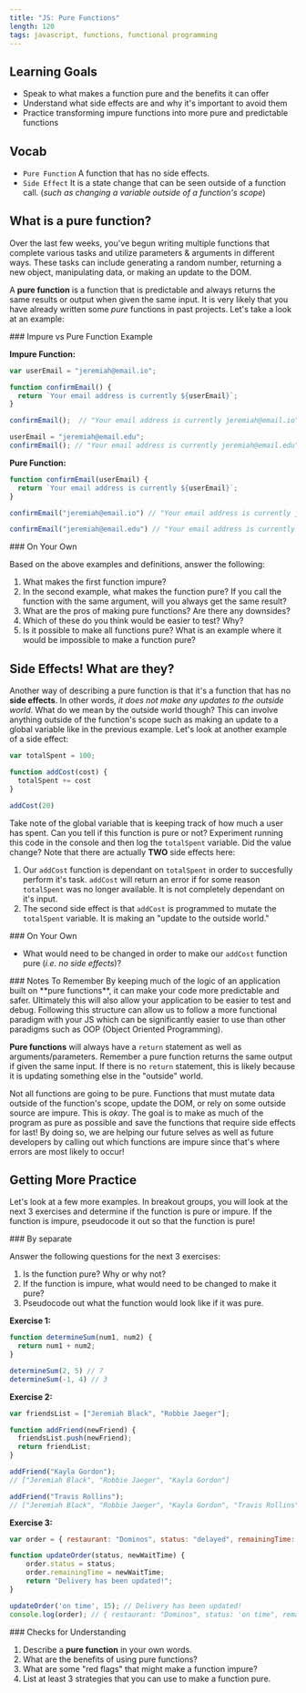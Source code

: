 ```yaml
---
title: "JS: Pure Functions"
length: 120
tags: javascript, functions, functional programming
---
```


## Learning Goals

* Speak to what makes a function pure and the benefits it can offer
* Understand what side effects are and why it's important to avoid them
* Practice transforming impure functions into more pure and predictable functions

## Vocab

- `Pure Function` A function that has no side effects.
- `Side Effect` It is a state change that can be seen outside of a function call. (*such as changing a variable outside of a function's scope*)

## What is a pure function?

Over the last few weeks, you've begun writing multiple functions that complete various tasks and utilize parameters & arguments in different ways.  These tasks can include generating a random number, returning a new object, manipulating data, or making an update to the DOM.

A **pure function** is a function that is predictable and always returns the same results or output when given the same input.  It is very likely that you have already written some *pure* functions in past projects.  Let's take a look at an example:

<section class="answer">
### Impure vs Pure Function Example

**Impure Function:**
```js
var userEmail = "jeremiah@email.io";

function confirmEmail() {
  return `Your email address is currently ${userEmail}`;
}

confirmEmail();  // "Your email address is currently jeremiah@email.io"

userEmail = "jeremiah@email.edu";
confirmEmail(); // "Your email address is currently jeremiah@email.edu"
```

**Pure Function:**
```js
function confirmEmail(userEmail) {
  return `Your email address is currently ${userEmail}`;
}

confirmEmail("jeremiah@email.io") // "Your email address is currently jeremiah@email.io"

confirmEmail("jeremiah@email.edu") // "Your email address is currently jeremiah@email.edu"
```
</section>

<section class="call-to-action">
### On Your Own

Based on the above examples and definitions, answer the following:

1. What makes the first function impure?
2. In the second example, what makes the function pure?  If you call the function with the same argument, will you always get the same result?
3. What are the pros of making pure functions?  Are there any downsides?
4. Which of these do you think would be easier to test?  Why?
5. Is it possible to make all functions pure?  What is an example where it would be impossible to make a function pure?
</section>

## Side Effects!  What are they?
Another way of describing a pure function is that it's a function that has no **side effects**.  In other words, *it does not make any updates to the outside world*.  What do we mean by the outside world though?  This can involve anything outside of the function's scope such as making an update to a global variable like in the previous example.  Let's look at another example of a side effect:

```js
var totalSpent = 100;

function addCost(cost) {
  totalSpent += cost
}

addCost(20)
```

Take note of the global variable that is keeping track of how much a user has spent.  Can you tell if this function is pure or not?  Experiment running this code in the console and then log the `totalSpent` variable.  Did the value change?  Note that there are actually **TWO** side effects here:

1. Our `addCost` function is dependant on `totalSpent` in order to succesfully perform it's task.  `addCost` will return an error if for some reason `totalSpent` was no longer available.  It is not completely dependant on it's input.
2. The second side effect is that `addCost` is programmed to mutate the `totalSpent` variable.  It is making an "update to the outside world."

<section class="call-to-action">
### On Your Own

* What would need to be changed in order to make our `addCost` function pure (*i.e. no side effects*)?
</section>

<section class="note">
### Notes To Remember
By keeping much of the logic of an application built on **pure functions**, it can make your code more predictable and safer.  Ultimately this will also allow your application to be easier to test and debug.  Following this structure can allow us to follow a more functional paradigm with your JS which can be significantly easier to use than other paradigms such as OOP (Object Oriented Programming).

**Pure functions** will always have a `return` statement as well as arguments/parameters.  Remember a pure function returns the same output if given the same input.  If there is no `return` statement, this is likely because it is updating something else in the "outside" world.

Not all functions are going to be pure.  Functions that must mutate data outside of the function's scope, update the DOM, or rely on some outside source are impure.  This is *okay*.  The goal is to make as much of the program as pure as possible and save the functions that require side effects for last!  By doing so, we are helping our future selves as well as future developers by calling out which functions are impure since that's where errors are most likely to occur! 
</section>

## Getting More Practice

Let's look at a few more examples.  In breakout groups, you will look at the next 3 exercises and determine if the function is pure or impure.  If the function is impure, pseudocode it out so that the function is pure!

<section class="call-to-action">
### By separate

Answer the following questions for the next 3 exercises:
1. Is the function pure?  Why or why not?
2. If the function is impure, what would need to be changed to make it pure?
3. Pseudocode out what the function would look like if it was pure.

**Exercise 1:**
```js
function determineSum(num1, num2) {
  return num1 + num2;
}

determineSum(2, 5) // 7
determineSum(-1, 4) // 3
```

**Exercise 2:**
```js
var friendsList = ["Jeremiah Black", "Robbie Jaeger"];

function addFriend(newFriend) {
  friendsList.push(newFriend);
  return friendList;
}

addFriend("Kayla Gordon");
// ["Jeremiah Black", "Robbie Jaeger", "Kayla Gordon"]

addFriend("Travis Rollins");
// ["Jeremiah Black", "Robbie Jaeger", "Kayla Gordon", "Travis Rollins"]
```

**Exercise 3:**
```js
var order = { restaurant: "Dominos", status: "delayed", remainingTime: 30 };

function updateOrder(status, newWaitTime) {
    order.status = status;
    order.remainingTime = newWaitTime;
    return "Delivery has been updated!";
}

updateOrder('on time', 15); // Delivery has been updated!
console.log(order); // { restaurant: "Dominos", status: 'on time", remainingTime: 15 }
```
</section>

<section class="checks-for-understanding">
### Checks for Understanding

1. Describe a **pure function** in your own words.
2. What are the benefits of using pure functions?  
2. What are some "red flags" that might make a function impure?
4. List at least 3 strategies that you can use to make a function pure.
</section>
